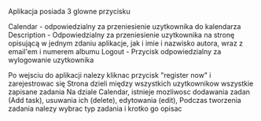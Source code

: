 Aplikacja posiada 3 glowne przycisku

Calendar - odpowiedzialny za przeniesienie uzytkownika do kalendarza
Description - Odpowiedzialny za przeniesienie uzytkownika na stronę opisującą w jednym zdaniu aplikacje, jak i imie i nazwisko autora, wraz z email'em i numerem albumu
Logout - Przycisk odpowiedzialny za wylogowanie uzytkownika

Po wejsciu do aplikacji nalezy kliknac przycisk "register now" i zarejestrowac się
Strona dzieli między wszystkich uzytkownikow wszystkie zapisane zadania
Na dziale Calendar, istnieje mozliwosc dodawania zadan (Add task), usuwania ich (delete), edytowania (edit), 
Podczas tworzenia zadania nalezy wybrac typ zadania i krotko go opisac
